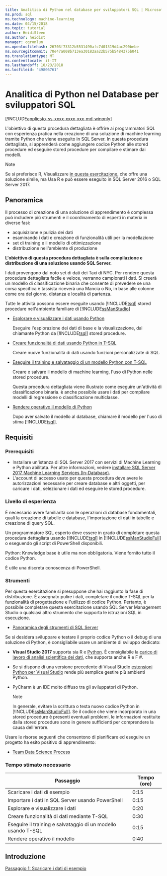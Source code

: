 ```yaml
---
title: Analitica di Python nel database per sviluppatori SQL | Microsoft Docs
ms.prod: sql
ms.technology: machine-learning
ms.date: 04/15/2018
ms.topic: tutorial
author: HeidiSteen
ms.author: heidist
manager: cgronlun
ms.openlocfilehash: 26703f73312b5531490afc7d01319d4ac290bebe
ms.sourcegitcommit: 70e47a008b713ea30182aa22b575b5484375b041
ms.translationtype: MT
ms.contentlocale: it-IT
ms.lasthandoff: 10/23/2018
ms.locfileid: "49806761"
---
```

# <a name="in-database-python-analytics-for-sql-developers"></a>Analitica di Python nel Database per sviluppatori SQL
[!INCLUDE[appliesto-ss-xxxx-xxxx-xxx-md-winonly](../../includes/appliesto-ss-xxxx-xxxx-xxx-md-winonly.md)]

L'obiettivo di questa procedura dettagliata è offrire ai programmatori SQL con esperienza pratica nella creazione di una soluzione di machine learning tramite Python che viene eseguito in SQL Server. In questa procedura dettagliata, si apprenderà come aggiungere codice Python alle stored procedure ed eseguire stored procedure per compilare e stimare dai modelli.

> [!NOTE]
> Se si preferisce R, Visualizzare [in questa esercitazione](sqldev-in-database-r-for-sql-developers.md), che offre una soluzione simile, ma Usa R e può essere eseguito in SQL Server 2016 o SQL Server 2017.

## <a name="overview"></a>Panoramica

Il processo di creazione di una soluzione di apprendimento è complessa può includere più strumenti e il coordinamento di esperti in materia in diverse fasi:

+ acquisizione e pulizia dei dati
+ esaminando i dati e creazione di funzionalità utili per la modellazione
+ set di training e il modello di ottimizzazione
+ distribuzione nell'ambiente di produzione

**L'obiettivo di questa procedura dettagliata è sulla compilazione e distribuzione di una soluzione usando SQL Server.**

I dati provengono dal noto set di dati dei Taxi di NYC. Per rendere questa procedura dettagliata facile e veloce, verranno campionati i dati. Si creerà un modello di classificazione binaria che consente di prevedere se una corsa specifica è tassista riceverà una Mancia o No, in base alle colonne come ora del giorno, distanza e località di partenza.

Tutte le attività possono essere eseguite usando [!INCLUDE[tsql](../../includes/tsql-md.md)] stored procedure nell'ambiente familiare di [!INCLUDE[ssManStudio](../../includes/ssmanstudio-md.md)]


- [Esplorare e visualizzare i dati usando Python](sqldev-py3-explore-and-visualize-the-data.md)

    Eseguire l'esplorazione dei dati di base e la visualizzazione, dal chiamante Python da [!INCLUDE[tsql](../../includes/tsql-md.md)] stored procedure.

- [Creare funzionalità di dati usando Python in T-SQL](sqldev-py5-train-and-save-a-model-using-t-sql.md)

    Creare nuove funzionalità di dati usando funzioni personalizzate di SQL.
  
- [Eseguire il training e salvataggio di un modello Python con T-SQL](sqldev-py5-train-and-save-a-model-using-t-sql.md)

    Creare e salvare il modello di machine learning, l'uso di Python nelle stored procedure.
  
    Questa procedura dettagliata viene illustrato come eseguire un'attività di classificazione binaria. è anche possibile usare i dati per compilare modelli di regressione o classificazione multiclasse.

  
-  [ Rendere operativo il modello di Python](sqldev-py6-operationalize-the-model.md)

    Dopo aver salvato il modello al database, chiamare il modello per l'uso di stima [!INCLUDE[tsql](../../includes/tsql-md.md)].

## <a name="requirements"></a>Requisiti

### <a name="prerequisites"></a>Prerequisiti

+ Installare un'istanza di SQL Server 2017 con servizi di Machine Learning e Python abilitata. Per altre informazioni, vedere [installare SQL Server 2017 Machine Learning Services (In-Database)](../install/sql-machine-learning-services-windows-install.md).
+ L'account di accesso usato per questa procedura deve avere le autorizzazioni necessarie per creare database e altri oggetti, per caricare i dati, selezionare i dati ed eseguire le stored procedure.

### <a name="experience-level"></a>Livello di esperienza

È necessario avere familiarità con le operazioni di database fondamentali, quali la creazione di tabelle e database, l'importazione di dati in tabelle e creazione di query SQL.

Un programmatore SQL esperto deve essere in grado di completare questa procedura dettagliata usando [!INCLUDE[tsql](../../includes/tsql-md.md)] in [!INCLUDE[ssManStudioFull](../../includes/ssmanstudiofull-md.md)] o eseguendo gli script di PowerShell disponibili.

Python: Knowledge base è utile ma non obbligatoria. Viene fornito tutto il codice Python.

È utile una discreta conoscenza di PowerShell.

### <a name="tools"></a>Strumenti

Per questa esercitazione si presuppone che hai raggiunto la fase di distribuzione. È assegnato pulire i dati, completare il codice T-SQL per la funzionalità di progettazione e l'utilizzo di codice Python. Pertanto, è possibile completare questa esercitazione usando SQL Server Management Studio o qualsiasi altro strumento che supporta le istruzioni SQL in esecuzione.

+ [Panoramica degli strumenti di SQL Server](https://docs.microsoft.com/sql/tools/overview-sql-tools) 

Se si desidera sviluppare e testare il proprio codice Python o il debug di una soluzione di Python, è consigliabile usare un ambiente di sviluppo dedicato:

+ **Visual Studio 2017** supporta sia R e [Python](https://blogs.msdn.microsoft.com/visualstudio/2017/05/12/a-lap-around-python-in-visual-studio-2017/). È consigliabile la [carico di lavoro di analisi scientifica dei dati](https://blogs.msdn.microsoft.com/visualstudio/2016/11/18/data-science-workloads-in-visual-studio-2017-rc/), che supporta anche R e F #.
+ Se si dispone di una versione precedente di Visual Studio [estensioni Python per Visual Studio](https://docs.microsoft.com/visualstudio/python/python-in-visual-studio) rende più semplice gestire più ambienti Python.
+ PyCharm è un IDE molto diffuso tra gli sviluppatori di Python.

    > [!NOTE]
    > In generale, evitare la scrittura o testa nuovo codice Python in [!INCLUDE[ssManStudioFull](../../includes/ssmanstudiofull-md.md)]. Se il codice che viene incorporato in una stored procedure è presenti eventuali problemi, le informazioni restituite dalla stored procedure sono in genere sufficienti per comprendere la causa dell'errore.

Usare le risorse seguenti che consentono di pianificare ed eseguire un progetto ha esito positivo di apprendimento:

+ [Team Data Science Process](https://docs.microsoft.com/azure/machine-learning/team-data-science-process/overview)

### <a name="estimated-time-required"></a>Tempo stimato necessario

|Passaggio| Tempo (ore)|
|----|----|
|Scaricare i dati di esempio| 0:15|
|Importare i dati in SQL Server usando PowerShell|0:15|
|Esplorare e visualizzare i dati|0:20|
|Creare funzionalità di dati mediante T-SQL|0:30|
|Eseguire il training e salvataggio di un modello usando T-SQL|0:15|
|Rendere operativo il modello|0:40|

## <a name="get-started"></a>Introduzione

  [Passaggio 1: Scaricare i dati di esempio](demo-data-nyctaxi-in-sql.md)
